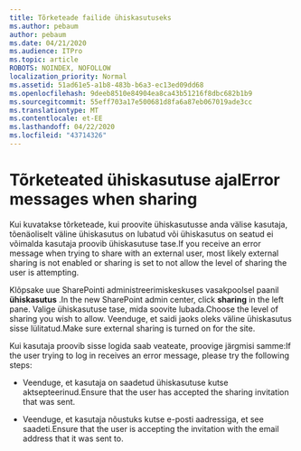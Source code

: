 ```yaml
---
title: Tõrketeade failide ühiskasutuseks
ms.author: pebaum
author: pebaum
ms.date: 04/21/2020
ms.audience: ITPro
ms.topic: article
ROBOTS: NOINDEX, NOFOLLOW
localization_priority: Normal
ms.assetid: 51ad61e5-a1b8-483b-b6a3-ec13ed09dd68
ms.openlocfilehash: 9deeb8510e84904ea8ca43b51216f8dbc682b1b9
ms.sourcegitcommit: 55eff703a17e500681d8fa6a87eb067019ade3cc
ms.translationtype: MT
ms.contentlocale: et-EE
ms.lasthandoff: 04/22/2020
ms.locfileid: "43714326"
---
```

# <a name="error-messages-when-sharing"></a><span data-ttu-id="e0b0a-102">Tõrketeated ühiskasutuse ajal</span><span class="sxs-lookup"><span data-stu-id="e0b0a-102">Error messages when sharing</span></span>

<span data-ttu-id="e0b0a-103">Kui kuvatakse tõrketeade, kui proovite ühiskasutusse anda välise kasutaja, tõenäoliselt väline ühiskasutus on lubatud või ühiskasutus on seatud ei võimalda kasutaja proovib ühiskasutuse tase.</span><span class="sxs-lookup"><span data-stu-id="e0b0a-103">If you receive an error message when trying to share with an external user, most likely external sharing is not enabled or sharing is set to not allow the level of sharing the user is attempting.</span></span>
  
<span data-ttu-id="e0b0a-104">Klõpsake uue SharePointi administreerimiskeskuses vasakpoolsel paanil **ühiskasutus** .</span><span class="sxs-lookup"><span data-stu-id="e0b0a-104">In the  new SharePoint admin center, click **sharing** in the left pane.</span></span> <span data-ttu-id="e0b0a-105">Valige ühiskasutuse tase, mida soovite lubada.</span><span class="sxs-lookup"><span data-stu-id="e0b0a-105">Choose the level of sharing you wish to allow.</span></span> <span data-ttu-id="e0b0a-106">Veenduge, et saidi jaoks oleks väline ühiskasutus sisse lülitatud.</span><span class="sxs-lookup"><span data-stu-id="e0b0a-106">Make sure external sharing is turned on for the site.</span></span> 
  
<span data-ttu-id="e0b0a-107">Kui kasutaja proovib sisse logida saab veateate, proovige järgmisi samme:</span><span class="sxs-lookup"><span data-stu-id="e0b0a-107">If the user trying to log in receives an error message, please try the following steps:</span></span>
  
- <span data-ttu-id="e0b0a-108">Veenduge, et kasutaja on saadetud ühiskasutuse kutse aktsepteerinud.</span><span class="sxs-lookup"><span data-stu-id="e0b0a-108">Ensure that the user has accepted the sharing invitation that was sent.</span></span>
    
- <span data-ttu-id="e0b0a-109">Veenduge, et kasutaja nõustuks kutse e-posti aadressiga, et see saadeti.</span><span class="sxs-lookup"><span data-stu-id="e0b0a-109">Ensure that the user is accepting the invitation with the email address that it was sent to.</span></span>
    

